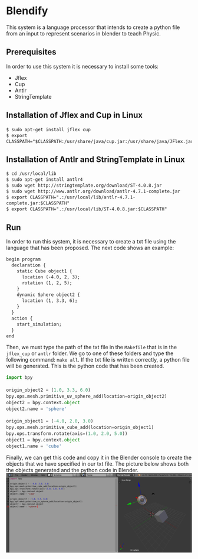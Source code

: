 # Blendify
This system is a language processor that intends to create a python file from an input to represent scenarios in blender to 
teach Physic.

## Prerequisites
In order to use this system it is necessary to install some tools:
* Jflex
* Cup
* Antlr
* StringTemplate

## Installation of Jflex and Cup in Linux
```
$ sudo apt-get install jflex cup
$ export CLASSPATH="$CLASSPATH:/usr/share/java/cup.jar:/usr/share/java/JFlex.jar"
```

## Installation of Antlr and StringTemplate in Linux
```
$ cd /usr/local/lib
$ sudo apt-get install antlr4
$ sudo wget http://stringtemplate.org/download/ST-4.0.8.jar
$ sudo wget http://www.antlr.org/download/antlr-4.7.1-complete.jar
$ export CLASSPATH=".:/usr/local/lib/antlr-4.7.1-complete.jar:$CLASSPATH"
$ export CLASSPATH=".:/usr/local/lib/ST-4.0.8.jar:$CLASSPATH"
```

## Run
In order to run this system, it is necessary to create a txt file using the language that has been proposed. The next code shows
an example:
```
begin program
  declaration {
    static Cube object1 {
      location (-4.0, 2, 3);
      rotation (1, 2, 5);
    }
    dynamic Sphere object2 {
      location (1, 3.3, 6);
    }
  }
  action {
    start_simulation;
  }
end
```
Then, we must type the path of the txt file in the ``Makefile`` that is in the ``jflex_cup`` or ``antlr`` folder. We go to one
of these folders and type the following command: ``make all``. If the txt file is written correctly, a python file will be
generated. This is the python code that has been created.
```python
import bpy

origin_object2 = (1.0, 3.3, 6.0)
bpy.ops.mesh.primitive_uv_sphere_add(location=origin_object2)
object2 = bpy.context.object
object2.name = 'sphere'

origin_object1 = (-4.0, 2.0, 3.0)
bpy.ops.mesh.primitive_cube_add(location=origin_object1)
bpy.ops.transform.rotate(axis=(1.0, 2.0, 5.0))
object1 = bpy.context.object
object1.name = 'cube'
```
Finally, we can get this code and copy it in the Blender console to create the objects that we have specified in our txt file. The picture below shows both the objects generated and the python code in Blender.
![Map](https://github.com/Edusanc95/Blendify/blob/master/images/test.png)
